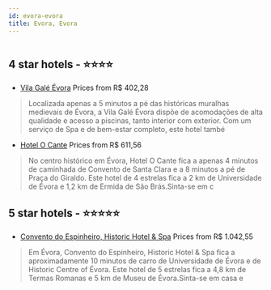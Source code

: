 ```yaml
---
id: evora-evora
title: Evora, Evora
---
```


<center><img src="http://media.omnibees.com/Images/4729/Property/253636.jpg" alt="" /></center>


##  4 star hotels - ⭐️⭐️⭐️⭐️

-    [Vila Galé Évora](https://www.hurb.com/br/aud/https://www.hurb.com/br/hotels/evora/vila-gale-evora-HT-9ZM5?cmp=18055) Prices from R$ 402,28
   > Localizada apenas a 5 minutos a pé das históricas muralhas medievais de Évora, a Vila Galé Évora dispõe de acomodações de alta qualidade e acesso a piscinas, tanto interior com exterior. Com um serviço de Spa e de bem-estar completo, este hotel també
-    [Hotel O Cante](https://www.hurb.com/br/aud/https://www.hurb.com/br/hotels/evora/hotel-o-cante-HT-TY34?cmp=18055) Prices from R$ 611,56
   > No centro histórico em Évora, Hotel O Cante fica a apenas 4 minutos de caminhada de Convento de Santa Clara e a 8 minutos a pé de Praça do Giraldo.  Este hotel de 4 estrelas fica a 2 km de Universidade de Évora e 1,2 km de Ermida de São Brás.Sinta-se em c

##  5 star hotels - ⭐️⭐️⭐️⭐️⭐️

-    [Convento do Espinheiro, Historic Hotel & Spa](https://www.hurb.com/br/aud/https://www.hurb.com/br/hotels/evora/convento-do-espinheiro-historic-hotel-spa-HT-56DP?cmp=18055) Prices from R$ 1.042,55
   > Em Évora, Convento do Espinheiro, Historic Hotel & Spa fica a aproximadamente 10 minutos de carro de Universidade de Évora e de Historic Centre of Évora.  Este hotel de 5 estrelas fica a 4,8 km de Termas Romanas e 5 km de Museu de Évora.Sinta-se em casa e
